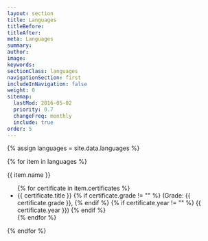 ```yaml
---
layout: section
title: Languages
titleBefore:
titleAfter:
meta: Languages
summary:
author:
image:
keywords:
sectionClass: languages
navigationSection: first
includeInNavigation: false
weight: 0
sitemap:
  lastMod: 2016-05-02
  priority: 0.7
  changeFreq: monthly
  include: true
order: 5
---
```


{% assign languages = site.data.languages %}

{% for item in languages %}
<div class="grid">

<div class="unit [ xs-1 ] brand brand-highlight brand-color micro push-1-4">{{ item.name }}</div>
<div class="unit [ xs-1 ] {% if false == forloop.last %}push-1-2{% endif %}">
  <ul class="list-group push-0 milli">
  {% for certificate in item.certificates %}
    <li class="push-1-4">
      {{ certificate.title }}
      {% if certificate.grade != "" %}
        (Grade: {{ certificate.grade }},
      {% endif %}
      {% if certificate.year != "" %}
        {{ certificate.year }})
      {% endif %}
    </li>
  {% endfor %}
  </ul>
</div>

</div>
{% endfor %}
